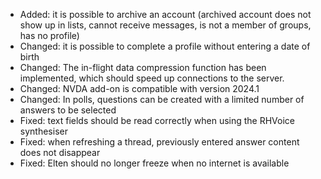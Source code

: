 - Added: it is possible to archive an account (archived account does not show up in lists, cannot receive messages, is not a member of groups, has no profile)
- Changed: it is possible to complete a profile without entering a date of birth
- Changed: The in-flight data compression function has been implemented, which should speed up connections to the server.
- Changed: NVDA add-on is compatible with version 2024.1
- Changed: In polls, questions can be created with a limited number of answers to be selected
- Fixed: text fields should be read correctly when using the RHVoice synthesiser
- Fixed: when refreshing a thread, previously entered answer content does not disappear
- Fixed: Elten should no longer freeze when no internet is available